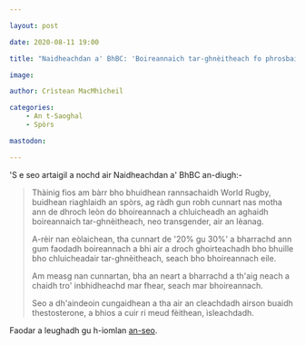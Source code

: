 ```yaml
---

layout: post

date: 2020-08-11 19:00

title: "Naidheachdan a' BhBC: 'Boireannaich tar-ghnèitheach fo phrosbaig World Rugby'"

image:

author: Crìstean MacMhìcheil

categories:
    - An t-Saoghal
    - Spòrs

mastodon:

---
```


'S e seo artaigil a nochd air Naidheachdan a' BhBC an-diugh:-

> Thàinig fios am bàrr bho bhuidhean rannsachaidh World Rugby, buidhean riaghlaidh an spòrs, ag ràdh gun robh cunnart nas motha ann de dhroch leòn do bhoireannach a chluicheadh an aghaidh boireannaich tar-ghnèitheach, neo transgender, air an lèanag.
>
> A-rèir nan eòlaichean, tha cunnart de '20% gu 30%' a bharrachd ann gum faodadh boireannach a bhi air a droch ghoirteachadh bho bhuille bho chluicheadair tar-ghnèitheach, seach bho bhoireannach eile.
>
> Am measg nan cunnartan, bha an neart a bharrachd a th'aig neach a chaidh tro' inbhidheachd mar fhear, seach mar bhoireannach.
>
> Seo a dh'aindeoin cungaidhean a tha air an cleachdadh airson buaidh thestosterone, a bhios a cuir ri meud fèithean, ìsleachdadh.

Faodar a leughadh gu h-iomlan [an-seo](https://www.bbc.co.uk/naidheachdan/53744396).